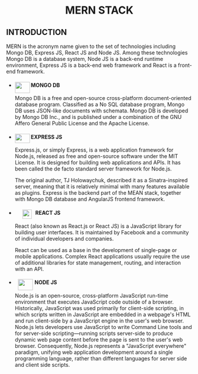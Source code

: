 # <p align="center">MERN STACK</p>

## INTRODUCTION
MERN is the acronym name given to the set of technologies including Mongo DB, Express JS, React JS and Node JS. Among these technologies Mongo DB is a database system, Node JS is a back-end runtime environment, Express JS is a back-end web framework and React is a front-end framework.

* #### MONGO DB <img src="https://cdn.iconscout.com/icon/free/png-256/mongodb-4-1175139.png" height="30" width="40"  align="left" >
    Mongo DB is a free and open-source cross-platform document-oriented database program. Classified as a No SQL database program, Mongo DB uses JSON-like documents with schemata. Mongo DB is developed by Mongo DB Inc., and is published under a combination of the GNU Affero General Public License and the Apache License.

*  #### EXPRESS JS <img src="https://d2eip9sf3oo6c2.cloudfront.net/tags/images/000/000/359/landscape/expressjslogo.png" height="25" width="40"  align="left" >
    Express.js, or simply Express, is a web application framework for Node.js, released as free and open-source software under the MIT License. It is designed for building web applications and APIs. It has been called the de facto standard server framework for Node.js.

    The original author, TJ Holowaychuk, described it as a Sinatra-inspired server, meaning that it is relatively minimal with many features available as plugins. Express is the backend part of the MEAN stack, together with Mongo DB database and AngularJS frontend framework.

* #### REACT JS <img src="https://cdn4.iconfinder.com/data/icons/logos-3/426/react_js-512.png" height="25" width="25" align="left" style="margin:0px 10px 0px 20px;" >
    React (also known as React.js or React JS) is a JavaScript library for building user interfaces. It is maintained by Facebook and a community of individual developers and companies.

    React can be used as a base in the development of single-page or mobile applications. Complex React applications usually require the use of additional libraries for state management, routing, and interaction with an API.

* #### NODE JS <img src="https://cdn2.iconfinder.com/data/icons/nodejs-1/512/nodejs-512.png" height="30" width="40" align="left" style="margin: 0px 5px 0px 8px" >
    Node.js is an open-source, cross-platform JavaScript run-time environment that executes JavaScript code outside of a browser. Historically, JavaScript was used primarily for client-side scripting, in which scripts written in JavaScript are embedded in a webpage's HTML and run client-side by a JavaScript engine in the user's web browser. Node.js lets developers use JavaScript to write Command Line tools and for server-side scripting—running scripts server-side to produce dynamic web page content before the page is sent to the user's web browser. Consequently, Node.js represents a "JavaScript everywhere" paradigm, unifying web application development around a single programming language, rather than different languages for server side and client side scripts.
